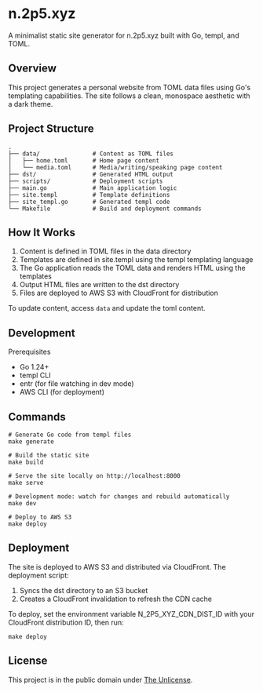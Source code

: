 # n.2p5.xyz

A minimalist static site generator for n.2p5.xyz built with Go, templ, and TOML.

## Overview

This project generates a personal website from TOML data files using Go's templating capabilities. The site follows a clean, monospace aesthetic with a dark theme.

## Project Structure

```shell
.
├── data/               # Content as TOML files
│   ├── home.toml       # Home page content
│   └── media.toml      # Media/writing/speaking page content
├── dst/                # Generated HTML output
├── scripts/            # Deployment scripts
├── main.go             # Main application logic
├── site.templ          # Template definitions
├── site_templ.go       # Generated templ code
└── Makefile            # Build and deployment commands
```

## How It Works

1. Content is defined in TOML files in the data directory
2. Templates are defined in site.templ using the templ templating language
3. The Go application reads the TOML data and renders HTML using the templates
4. Output HTML files are written to the dst directory
5. Files are deployed to AWS S3 with CloudFront for distribution

To update content, access `data` and update the toml content.

## Development

Prerequisites

- Go 1.24+
- templ CLI
- entr (for file watching in dev mode)
- AWS CLI (for deployment)

## Commands

```shell
# Generate Go code from templ files
make generate

# Build the static site
make build

# Serve the site locally on http://localhost:8000
make serve

# Development mode: watch for changes and rebuild automatically
make dev

# Deploy to AWS S3
make deploy
```

## Deployment

The site is deployed to AWS S3 and distributed via CloudFront. The deployment script:

1. Syncs the dst directory to an S3 bucket
2. Creates a CloudFront invalidation to refresh the CDN cache

To deploy, set the environment variable N_2P5_XYZ_CDN_DIST_ID with your CloudFront distribution ID, then run:

```shell
make deploy
```

## License

This project is in the public domain under [The Unlicense](https://unlicense.org/).